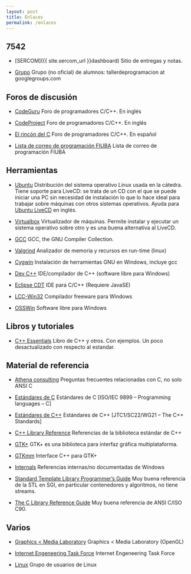 ```yaml
---
layout: post
title: Enlaces
permalink: /enlaces
---
```


## 7542


* [SERCOM]({{ site.sercom_url }}dashboard) Sitio de entregas y notas.

* [Grupo](https://groups.google.com/forum/#!forum/tallerdeprogramacion) Grupo (no oficial) de alumnos: tallerdeprogramacion at googlegroups.com


## Foros de discusión

* [CodeGuru](http://www.codeguru.com/) Foro de programadores C/C++. En inglés

* [CodeProject](http://www.codeproject.com/) Foro de programadores C/C++. En inglés

* [El rincón del C](http://www.elrincondelc.com/nuevorincon/foros/) Foro de programadores C/C++. En español

* [Lista de correo de programación FIUBA](http://listas.fi.uba.ar/mailman/listinfo/programacion) Lista de correo de programación FIUBA


## Herramientas

* [Ubuntu](https://www.ubuntu.com/) Distribución del sistema operativo Linux usada en la cátedra. Tiene soporte para LiveCD: se trata de un CD con el que se puede iniciar una PC sin necesidad de instalación lo que lo hace ideal para trabajar sobre máquinas con otros sistemas operativos. Ayuda para [Ubuntu LiveCD](https://help.ubuntu.com/community/LiveCD) en inglés.

* [Virtualbox](https://www.virtualbox.org/) Virtualizador de máquinas. Permite instalar y ejecutar un sistema operativo sobre otro y es una buena alternativa al LiveCD.

* [GCC](https://gcc.gnu.org/) GCC, the GNU Compiler Collection.

* [Valgrind](http://valgrind.org/) Analizador de memoria y recursos en run-time (linux)

* [Cygwin](http://www.cygwin.org/cygwin/) Instalación de herramientas GNU en Windows, incluye gcc

* [Dev C++](http://www.bloodshed.net/) IDE/compilador de C++ (software libre para Windows)

* [Eclipse CDT](http://www.eclipse.org/cdt/) IDE para C/C++ (Requiere JavaSE)

* [LCC-Win32](http://www.cs.virginia.edu/%7Elcc-win32/) Compilador freeware para Windows

* [OSSWin](https://bartvandewoestyne.github.io/osswin/) Software libre para Windows


## Libros y tutoriales

* [C++ Essentials](http://www.pragsoft.com/download.html#Books) Libro de C++ y otros. Con ejemplos. Un poco desactualizado con respecto al estandar.


## Material de referencia

* [Athena consulting](http://kb.mit.edu/confluence/label/ist/olc-c) Preguntas frecuentes relacionadas con C, no solo ANSI C

* [Estándares de C](http://www.open-std.org/jtc1/sc22/wg14/www/standards.html) Estándares de C [ISO/IEC 9899 – Programming languages – C]

* [Estándares de C++](http://www.open-std.org/jtc1/sc22/wg21/) Estándares de C++ [JTC1/SC22/WG21 – The C++ Standards]

* [C++ Library Reference](http://www.cplusplus.com/reference/) Referencias de la biblioteca estándar de C++

* [GTK+](http://www.gtk.org/) GTK+ es una biblioteca para interfaz gráfica multiplataforma.

* [GTKmm](http://www.gtkmm.org/) Interface C++ para GTK+

* [Internals](http://www.internals.com/) Referencias internas/no documentadas de Windows

* [Standard Template Library Programmer’s Guide](http://www.sgi.com/tech/stl/) Muy buena referencia de la STL en SGI, en particular contenedores y algoritmos, no 
tiene streams.

* [The C Library Reference Guide](http://www.acm.uiuc.edu/webmonkeys/book/c_guide/) Muy buena referencia de ANSI C/ISO C90.


## Varios

* [Graphics &lt; Media Laboratory](http://graphics.snu.ac.kr/) Graphics < Media Laboratory (OpenGL)

* [Internet Engeneering Task Force](http://www.ietf.org/) Internet Engeneering Task Force

* [Linux](http://www.linux.org) Grupo de usuarios de Linux 
